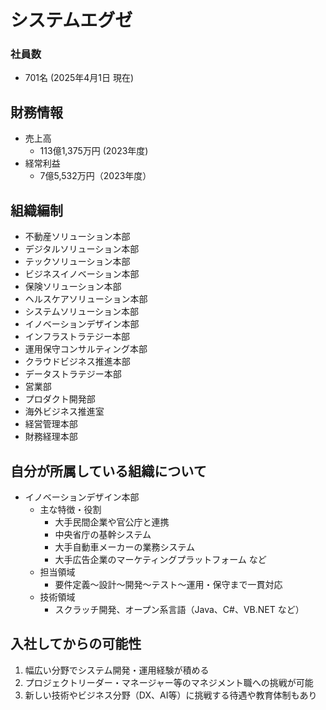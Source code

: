 # システムエグゼ 

### 社員数
- 701名 (2025年4月1日 現在)
## 財務情報
- 売上高
     - 113億1,375万円 (2023年度)
- 経常利益
    -  7億5,532万円（2023年度）
## 組織編制
- 不動産ソリューション本部
- デジタルソリューション本部
- テックソリューション本部
- ビジネスイノベーション本部
- 保険ソリューション本部
- ヘルスケアソリューション本部
- システムソリューション本部
- イノベーションデザイン本部
- インフラストラテジー本部
- 運用保守コンサルティング本部
- クラウドビジネス推進本部
- データストラテジー本部
- 営業部
- プロダクト開発部
- 海外ビジネス推進室
- 経営管理本部
- 財務経理本部
## 自分が所属している組織について
- イノベーションデザイン本部
    - 主な特徴・役割
        - 大手民間企業や官公庁と連携
        - 中央省庁の基幹システム
        - 大手自動車メーカーの業務システム
        - 大手広告企業のマーケティングプラットフォーム など
    - 担当領域
        - 要件定義～設計～開発～テスト～運用・保守まで一貫対応
    - 技術領域
        - スクラッチ開発、オープン系言語（Java、C#、VB.NET など）
## 入社してからの可能性
1. 幅広い分野でシステム開発・運用経験が積める
2. プロジェクトリーダー・マネージャー等のマネジメント職への挑戦が可能
3. 新しい技術やビジネス分野（DX、AI等）に挑戦する待遇や教育体制もあり